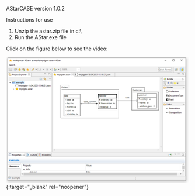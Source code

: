 AStarCASE
version 1.0.2

Instructions for use

1. Unzip the astar.zip file in c:\
2. Run the AStar.exe file

Click on the figure below to see the video:

[![Watch the video](example.png)](https://youtu.be/_fF1wf52rM4){:target="_blank" rel="noopener"}


